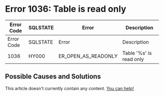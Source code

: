 
# Error 1036: Table is read only


| Error Code | SQLSTATE | Error | Description |
| --- | --- | --- | --- |
| Error Code | SQLSTATE | Error | Description |
| 1036 | HY000 | ER_OPEN_AS_READONLY | Table '%s' is read only |




## Possible Causes and Solutions


This article doesn't currently contain any content. [You can help!](/kb/en/writing-and-editing-knowledge-base-articles/)

